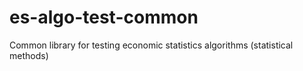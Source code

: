 # es-algo-test-common
Common library for testing economic statistics algorithms (statistical methods)
